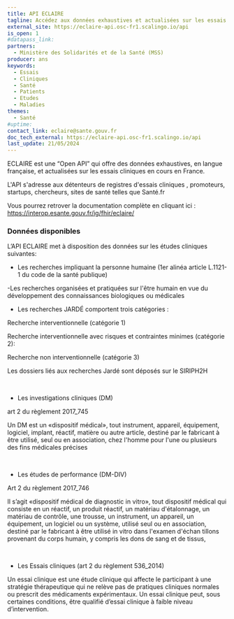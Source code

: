 ```yaml
---
title: API ECLAIRE
tagline: Accédez aux données exhaustives et actualisées sur les essais cliniques en cours en France.​
external_site: https://eclaire-api.osc-fr1.scalingo.io/api
is_open: 1 
#datapass_link: 
partners:
  - Ministère des Solidarités et de la Santé (MSS)
producer: ans
keywords:
  - Essais
  - Cliniques
  - Santé
  - Patients
  - Etudes
  - Maladies
themes:
  - Santé
#uptime: 
contact_link: eclaire@sante.gouv.fr
doc_tech_external: https://eclaire-api.osc-fr1.scalingo.io/api
last_update: 21/05/2024
---
```


ECLAIRE est une “Open API” qui offre des données exhaustives, en langue française, et actualisées sur les essais cliniques en cours en France.​

L'API s'adresse aux détenteurs de registres d'essais cliniques , promoteurs, startups, chercheurs, sites de santé telles que Santé.fr

Vous pourrez retrover la documentation complète en cliquant ici : https://interop.esante.gouv.fr/ig/fhir/eclaire/

### Données disponibles

L’API ECLAIRE met à disposition des données sur les études cliniques suivantes: ​

- Les recherches impliquant la personne humaine (1er alinéa article L.1121-1 du code de la santé publique)

-Les recherches organisées et pratiquées sur l'être humain en vue du développement des connaissances biologiques ou médicales

- Les recherches JARDÉ comportent trois catégories : ​

Recherche interventionnelle (catégorie 1) ​

Recherche interventionnelle avec risques et contraintes minimes (catégorie 2):​

Recherche non interventionnelle (catégorie 3)​

Les dossiers liés aux recherches Jardé sont déposés sur le SIRIPH2H ​


​
- Les investigations cliniques (DM)

art 2 du règlement 2017_745​

Un DM est un «dispositif médical», tout instrument, appareil, équipement, logiciel, implant, réactif, matière ou autre article, destiné par le fabricant à être utilisé, seul ou en association, chez l'homme pour l'une ou plusieurs des fins médicales précises​

​
- Les études de performance (DM-DIV)

Art 2 du règlement 2017_746​

Il s’agit «dispositif médical de diagnostic in vitro», tout dispositif médical qui consiste en un réactif, un produit réactif, un matériau d'étalonnage, un matériau de contrôle, une trousse, un instrument, un appareil, un équipement, un logiciel ou un système, utilisé seul ou en association, destiné par le fabricant à être utilisé in vitro dans l'examen d'échan­ tillons provenant du corps humain, y compris les dons de sang et de tissus, ​

​
- Les Essais cliniques (art 2 du règlement 536_2014)​

Un essai clinique est une étude clinique qui affecte le participant à une stratégie thérapeutique qui ne relève pas de pratiques cliniques normales ou prescrit des médicaments expérimentaux. Un essai clinique peut, sous certaines conditions, être qualifié d’essai clinique à faible niveau d’intervention.​
